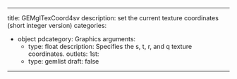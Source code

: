 
---
title: GEMglTexCoord4sv
description: set the current texture coordinates (short integer version)
categories:
  - object
pdcategory: Graphics
arguments:
    - type: float
      description: Specifies the s, t, r, and q texture coordinates.
outlets:
  1st:
    - type: gemlist
draft: false
---

